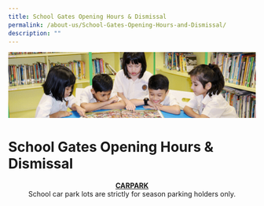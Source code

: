 ```yaml
---
title: School Gates Opening Hours & Dismissal
permalink: /about-us/School-Gates-Opening-Hours-and-Dismissal/
description: ""
---
```

![](/images/banner.gif)

School Gates Opening Hours & Dismissal
======================================


<center> <u><b>CARPARK</b></u> </center>


<center> School car park lots are strictly for season parking holders only. </center>